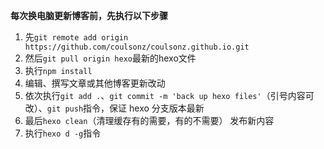 **每次换电脑更新博客前，先执行以下步骤**

1. 先`git remote add origin https://github.com/coulsonz/coulsonz.github.io.git`
2. 然后`git pull origin hexo`最新的hexo文件
3. 执行`npm install`
4. 编辑、撰写文章或其他博客更新改动
5. 依次执行`git add .`、`git commit -m 'back up hexo files'`（引号内容可改）、`git push`指令，保证 hexo 分支版本最新
6. 最后`hexo clean`（清理缓存有的需要，有的不需要） 发布新内容
7. 执行`hexo d -g`指令
